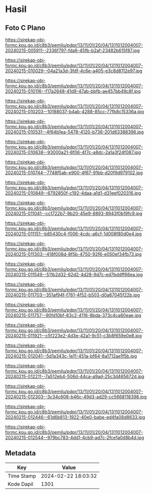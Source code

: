 # Hasil

## Foto C Plano

https://sirekap-obj-formc.kpu.go.id/c8b3/pemilu/pdpr/13/11/01/20/04/1311012004007-20240215-005911--2336f797-fda6-45fb-b2af-23482b615f87.jpg

https://sirekap-obj-formc.kpu.go.id/c8b3/pemilu/pdpr/13/11/01/20/04/1311012004007-20240215-010029--04a21a3d-3fdf-4c6e-a405-e3c8d8112e97.jpg

https://sirekap-obj-formc.kpu.go.id/c8b3/pemilu/pdpr/13/11/01/20/04/1311012004007-20240215-010116--f17a2648-41d9-47ab-bbfb-ae457bb49c8f.jpg

https://sirekap-obj-formc.kpu.go.id/c8b3/pemilu/pdpr/13/11/01/20/04/1311012004007-20240215-010203--10188037-b4ab-4288-85cc-77fb8c15336a.jpg

https://sirekap-obj-formc.kpu.go.id/c8b3/pemilu/pdpr/13/11/01/20/04/1311012004007-20240215-010531--4f64b1ea-5478-4120-b736-201d63388396.jpg

https://sirekap-obj-formc.kpu.go.id/c8b3/pemilu/pdpr/13/11/01/20/04/1311012004007-20240215-010638--93000a21-6f06-4f7c-a8dc-2a1a3f24f087.jpg

https://sirekap-obj-formc.kpu.go.id/c8b3/pemilu/pdpr/13/11/01/20/04/1311012004007-20240215-010744--7748f5ab-e900-4f67-91bb-d20f9d979102.jpg

https://sirekap-obj-formc.kpu.go.id/c8b3/pemilu/pdpr/13/11/01/20/04/1311012004007-20240215-010849--6792850f-c192-4daa-a1d1-d31eef020316.jpg

https://sirekap-obj-formc.kpu.go.id/c8b3/pemilu/pdpr/13/11/01/20/04/1311012004007-20240215-011041--cc1722b7-9b20-45e9-8893-8943f0b19fc9.jpg

https://sirekap-obj-formc.kpu.go.id/c8b3/pemilu/pdpr/13/11/01/20/04/1311012004007-20240215-011151--b85430c4-f006-4cdc-a6cf-1d008f80d0e4.jpg

https://sirekap-obj-formc.kpu.go.id/c8b3/pemilu/pdpr/13/11/01/20/04/1311012004007-20240215-011303--418f008d-8f5b-4750-92f6-e050ef34fb73.jpg

https://sirekap-obj-formc.kpu.go.id/c8b3/pemilu/pdpr/13/11/01/20/04/1311012004007-20240215-011549--511b2d32-62d2-4d28-9d7c-ed7bddff66ea.jpg

https://sirekap-obj-formc.kpu.go.id/c8b3/pemilu/pdpr/13/11/01/20/04/1311012004007-20240215-011703--351af94f-f761-4f52-b503-d0a87045f22b.jpg

https://sirekap-obj-formc.kpu.go.id/c8b3/pemilu/pdpr/13/11/01/20/04/1311012004007-20240215-011757--90fd10bf-83c2-4116-8bda-373c4ca60eae.jpg

https://sirekap-obj-formc.kpu.go.id/c8b3/pemilu/pdpr/13/11/01/20/04/1311012004007-20240215-011921--c5f223e2-4d3e-42a1-9c51-c3b8f659e0e8.jpg

https://sirekap-obj-formc.kpu.go.id/c8b3/pemilu/pdpr/13/11/01/20/04/1311012004007-20240215-012041--5d1a343c-1e11-451a-bf64-8a1712ae1f5b.jpg

https://sirekap-obj-formc.kpu.go.id/c8b3/pemilu/pdpr/13/11/01/20/04/1311012004007-20240215-012211--7a512eb4-506d-44ca-a9ad-25c3d465672d.jpg

https://sirekap-obj-formc.kpu.go.id/c8b3/pemilu/pdpr/13/11/01/20/04/1311012004007-20240215-012303--3c34c608-b46c-49d3-ad29-cc5668118398.jpg

https://sirekap-obj-formc.kpu.go.id/c8b3/pemilu/pdpr/13/11/01/20/04/1311012004007-20240215-012446--61d6b813-1922-40e0-babe-ed4fa08d8633.jpg

https://sirekap-obj-formc.kpu.go.id/c8b3/pemilu/pdpr/13/11/01/20/04/1311012004007-20240215-012544--979bc783-4dd1-4cb9-ad7c-2fce1a0d8b4d.jpg


## Metadata

| Key        | Value               |
| ---------- | ------------------- |
| Time Stamp | 2024-02-22 18:03:32 |
| Kode Dapil | 1301                |



